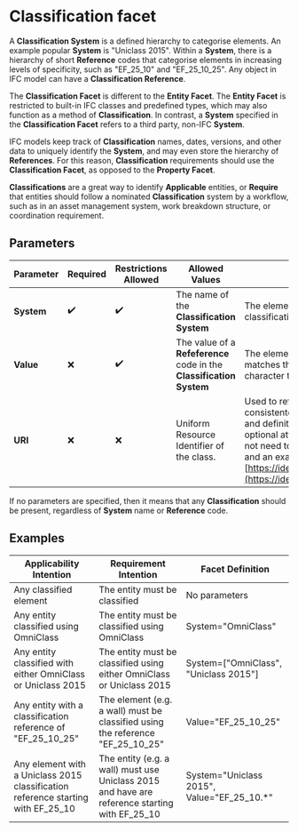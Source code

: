 # Classification facet

A **Classification System** is a defined hierarchy to categorise elements. An example popular **System** is "Uniclass 2015". Within a **System**, there is a hierarchy of short **Reference** codes that categorise elements in increasing levels of specificity, such as "EF_25_10" and "EF_25_10_25". Any object in IFC model can have a **Classification Reference**.

The **Classification Facet** is different to the **Entity Facet**. The **Entity Facet** is restricted to built-in IFC classes and predefined types, which may also function as a method of **Classification**. In contrast, a **System** specified in the **Classification Facet** refers to a third party, non-IFC **System**.

IFC models keep track of **Classification** names, dates, versions, and other data to uniquely identify the **System**, and may even store the hierarchy of **References**. For this reason, **Classification** requirements should use the **Classification Facet**, as opposed to the **Property Facet**.

**Classifications** are a great way to identify **Applicable** entities, or **Require** that entities should follow a nominated **Classification** system by a workflow, such as in an asset management system, work breakdown structure, or coordination requirement.

## Parameters

| Parameter  | Required | Restrictions Allowed | Allowed Values                                                       | Meaning                                                                                                                                                                                                                                                                 |
| ---------- | -------- | -------------------- | -------------------------------------------------------------------- | ----------------------------------------------------------------------------------------------------------------------------------------------------------------------------------------------------------------------------------------------------------------------- |
| **System** | ✔️       | ✔️                 | The name of the **Classification System**                            | The element must be classified with a reference that is part of a classification system with this name                                                                                                                                                                  |
| **Value**  | ❌       | ✔️                 | The value of a **Refeference** code in the **Classification System** | The element must be classified with a **Reference** which has a code that matches this value. The value is typically a short code with a separating character that denotes the level of classification                                                                  |
| **URI**    | ❌       | ❌                   | Uniform Resource Identifier of the class. | Used to reference a standardized definition of a class, to ensure consistentcy of interpretation. The target resource should include a name and definition, and preferably comply with the ISO 23386. This is an optional attribute that is not subject to IDS checking - the IFC model does not need to have the same or any URI. One source of valid URIs is [the bSDD](https://search.bsdd.buildingsmart.org/), and an example URI is that of a "Beam": [https://identifier.buildingsmart.org/uri/buildingsmart/ifc/4.3/class/IfcBeam](https://identifier.buildingsmart.org/uri/buildingsmart/ifc/4.3/class/IfcBeam). |

If no parameters are specified, then it means that any **Classification** should be present, regardless of **System** name or **Reference** code.

## Examples

Applicability Intention | Requirement Intention | Facet Definition
--- | --- | ---
Any classified element | The entity must be classified | No parameters
Any entity classified using OmniClass | The entity must be classified using OmniClass | System="OmniClass"
Any entity classified with either OmniClass or Uniclass 2015 | The entity must be classified using either OmniClass or Uniclass 2015 | System=["OmniClass", "Uniclass 2015"]
Any entity with a classification reference of "EF_25_10_25" | The element (e.g. a wall) must be classified using the reference "EF_25_10_25" | Value="EF_25_10_25"
Any element with a Uniclass 2015 classification reference starting with EF_25_10 | The entity (e.g. a wall) must use Uniclass 2015 and have are reference starting with EF_25_10 | System="Uniclass 2015", Value="EF_25_10.*"
